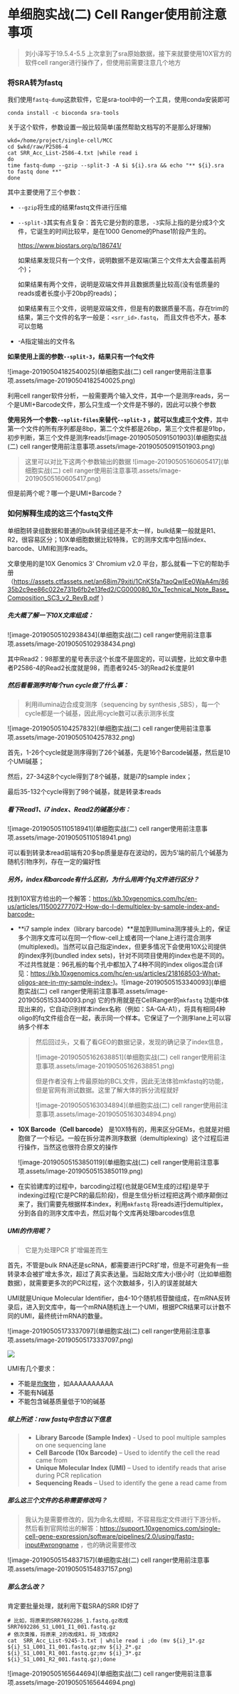 # 单细胞实战(二) Cell Ranger使用前注意事项

> 刘小泽写于19.5.4-5.5
> 上次拿到了sra原始数据，接下来就要使用10X官方的软件cell ranger进行操作了，但使用前需要注意几个地方

### 将SRA转为fastq

我们使用`fastq-dump`这款软件，它是sra-tool中的一个工具，使用conda安装即可

```shell
conda install -c bioconda sra-tools 
```

关于这个软件，参数设置一般比较简单(虽然帮助文档写的不是那么好理解)

```shell
wkd=/home/project/single-cell/MCC
cd $wkd/raw/P2586-4
cat SRR_Acc_List-2586-4.txt |while read i
do
time fastq-dump --gzip --split-3 -A $i ${i}.sra && echo "** ${i}.sra to fastq done **"
done
```

其中主要使用了三个参数：

- `--gzip`将生成的结果fastq文件进行压缩

- `--split-3`其实有点复杂：首先它是分割的意思，`-3`实际上指的是分成3个文件，它诞生的时间比较早，是在1000 Genome的Phase1阶段产生的。

  <https://www.biostars.org/p/186741/>

  如果结果发现只有一个文件，说明数据不是双端(第三个文件太大会覆盖前两个)；

  如果结果有两个文件，说明是双端文件并且数据质量比较高(没有低质量的reads或者长度小于20bp的reads)；

  如果结果有三个文件，说明是双端文件，但是有的数据质量不高，存在trim的结果，第三个文件的名字一般是：`<srr_id>.fastq`， 而且文件也不大，基本可以忽略

- -A指定输出的文件名

**如果使用上面的参数`--split-3`，结果只有一个fq文件**

![image-20190504182540025](单细胞实战(二) cell ranger使用前注意事项.assets/image-20190504182540025.png)

利用cell ranger软件分析，一般需要两个输入文件，其中一个是测序reads，另一个是UMI+Barcode文件，那么只生成一个文件是不够的，因此可以换个参数

**使用另外一个参数`--split-files`来替代`--split-3` ，就可以生成三个文件**，其中第一个文件的所有序列都是8bp，第二个文件都是26bp，第三个文件都是91bp，初步判断，第三个文件是测序reads![image-20190505091501903](单细胞实战(二) cell ranger使用前注意事项.assets/image-20190505091501903.png)

> 这里可以对比下这两个参数输出的数据
> ![image-20190505160605417](单细胞实战(二) cell ranger使用前注意事项.assets/image-20190505160605417.png)

但是前两个呢？哪一个是UMI+Barcode？

### 如何解释生成的这三个fastq文件

单细胞转录组数据和普通的bulk转录组还是不太一样，bulk结果一般就是R1、R2，很容易区分；10X单细胞数据比较特殊，它的测序文库中包括index、barcode、UMI和测序reads。

文章使用的是10X Genomics 3' Chromium v2.0 平台，那么就看一下它的帮助手册（https://assets.ctfassets.net/an68im79xiti/1CnKSfa7taoQwIEe0WaA4m/8635b2c9ee86c022e731b6fb2e13fed2/CG000080_10x_Technical_Note_Base_Composition_SC3_v2_RevB.pdf ）

##### 先大概了解一下10X文库组成：

![image-20190505102938434](单细胞实战(二) cell ranger使用前注意事项.assets/image-20190505102938434.png)

其中Read2：98那里的星号表示这个长度不是固定的，可以调整，比如文章中患者P2586-4的Read2长度就是98，而患者9245-3的Read2长度是91

##### 然后看看测序时每个run cycle做了什么事：

> 利用illumina边合成变测序（sequencing by synthesis ,SBS），每一个cycle都是一个碱基，因此用cycle数可以表示测序长度

![image-20190505104257832](单细胞实战(二) cell ranger使用前注意事项.assets/image-20190505104257832.png)

首先，1-26个cycle就是测序得到了26个碱基，先是16个Barcode碱基，然后是10个UMI碱基；

然后，27-34这8个cycle得到了8个碱基，就是i7的sample index；

最后35-132个cycle得到了98个碱基，就是转录本reads

##### 看下Read1、i7 index、Read2的碱基分布：

![image-20190505110518941](单细胞实战(二) cell ranger使用前注意事项.assets/image-20190505110518941.png)

可以看到转录本read前端有20多bp质量是存在波动的，因为5’端的前几个碱基为随机引物序列，存在一定的偏好性

##### 另外，index和barcode有什么区别，为什么用两个fq文件进行区分？

找到10X官方给出的一个解答：<https://kb.10xgenomics.com/hc/en-us/articles/115002777072-How-do-I-demultiplex-by-sample-index-and-barcode->

- **i7 sample index（library barcode）**是加到Illumina测序接头上的，保证多个测序文库可以在同一个flow-cell上或者同一个lane上进行混合测序(multiplexed)。当然可以自己指定index，但更多情况下会使用10X公司提供的index序列(bundled index sets)，针对不同项目使用的index也是不同的。不过共性就是：96孔板的每个孔中都加入了4种不同的index oligos混合(详见：<https://kb.10xgenomics.com/hc/en-us/articles/218168503-What-oligos-are-in-my-sample-index->)。![image-20190505153340093](单细胞实战(二) cell ranger使用前注意事项.assets/image-20190505153340093.png)
  它的作用就是在CellRanger的`mkfastq` 功能中体现出来的，它自动识别样本index名称（例如：SA-GA-A1），将具有相同4种oligo的fq文件组合在一起，表示同一个样本。它保证了一个测序lane上可以容纳多个样本

  > 然后回过头，又看了看GEO的数据记录，发现的确记录了index信息，
  >
  > ![image-20190505162638851](单细胞实战(二) cell ranger使用前注意事项.assets/image-20190505162638851.png)
  >
  > 但是作者没有上传最原始的BCL文件，因此无法体验mkfastq的功能，但是官网有测试数据。这里了解大体的拆分流程就好
  >
  > ![image-20190505163034894](单细胞实战(二) cell ranger使用前注意事项.assets/image-20190505163034894.png)

- **10X Barcode（Cell barcode）** 是10X特有的，用来区分GEMs，也就是对细胞做了一个标记。一般在拆分混养测序数据（demultiplexing）这个过程后进行操作，当然这也很符合原文的操作

  ![image-20190505153850119](单细胞实战(二) cell ranger使用前注意事项.assets/image-20190505153850119.png)

- 在实验建库的过程中，barcoding过程(也就是GEM生成的过程)是早于indexing过程(它是PCR的最后阶段)，但是生信分析过程把这两个顺序颠倒过来了，我们需要先根据样本index，利用`mkfastq` 将reads进行demultiplex，分到各自的测序文库中去，然后对每个文库再处理barcodes信息

##### UMI的作用呢？

>  它是为处理PCR 扩增偏差而生

首先，不管是bulk RNA还是scRNA，都需要进行PCR扩增，但是不可避免有一些转录本会被扩增太多次，超过了真实表达量。当起始文库大小很小时（比如单细胞数据），就需要更多次的PCR过程，这个次数越多，引入的误差就越大

UMI就是Unique Molecular Identifier，由4-10个随机核苷酸组成，在mRNA反转录后，进入到文库中，每一个mRNA随机连上一个UMI，根据PCR结果可以计数不同的UMI，最终统计mRNA的数量。

![image-20190505173337097](单细胞实战(二) cell ranger使用前注意事项.assets/image-20190505173337097.png)

![](https://upload-images.jianshu.io/upload_images/9376801-06135d22faf602a3.png?imageMogr2/auto-orient/strip%7CimageView2/2/w/1240)

UMI有几个要求：

- 不能是[均聚物](https://zh.wikipedia.org/zh-hans/%E5%9D%87%E8%81%9A%E7%89%A9) ，如AAAAAAAAAA
- 不能有N碱基
- 不能包含碱基质量低于10的碱基

##### 综上所述：raw fastq中包含以下信息

> - **Library Barcode (Sample Index)** - Used to pool multiple samples on one sequencing lane
> - **Cell Barcode (10x Barcode)** – Used to identify the cell the read came from
> - **Unique Molecular Index (UMI)** – Used to identify reads that arise during PCR replication
> - **Sequencing Reads** – Used to identify the gene a read came from

##### 那么这三个文件的名称需要修改吗？

> 我认为是需要修改的，因为命名太模糊，不容易指定文件进行下游分析。
> 然后看到官网给出的解答：<https://support.10xgenomics.com/single-cell-gene-expression/software/pipelines/2.0/using/fastq-input#wrongname> ，也的确说需要修改

![image-20190505154837157](单细胞实战(二) cell ranger使用前注意事项.assets/image-20190505154837157.png)

##### 那么怎么改？

肯定要批量处理，就利用下载SRA的SRR ID好了

```shell
# 比如，将原来的SRR7692286_1.fastq.gz改成SRR7692286_S1_L001_I1_001.fastq.gz
# 依次类推，将原来_2的改成R1，将_3改成R2
cat  SRR_Acc_List-9245-3.txt | while read i ;do (mv ${i}_1*.gz ${i}_S1_L001_I1_001.fastq.gz;mv ${i}_2*.gz ${i}_S1_L001_R1_001.fastq.gz;mv ${i}_3*.gz ${i}_S1_L001_R2_001.fastq.gz);done
```

![image-20190505165644694](单细胞实战(二) cell ranger使用前注意事项.assets/image-20190505165644694.png)









